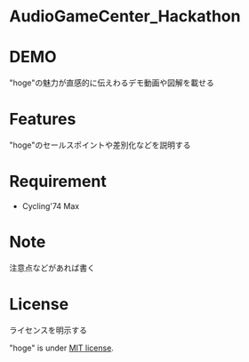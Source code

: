 # AudioGameCenter_Hackathon

# DEMO

"hoge"の魅力が直感的に伝えわるデモ動画や図解を載せる

# Features

"hoge"のセールスポイントや差別化などを説明する

# Requirement

* Cycling'74 Max

# Note

注意点などがあれば書く

# License
ライセンスを明示する

"hoge" is under [MIT license](https://en.wikipedia.org/wiki/MIT_License).
